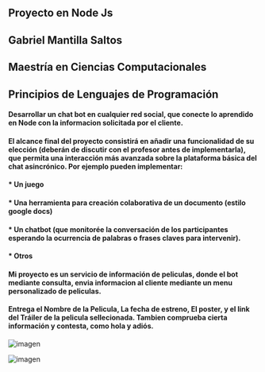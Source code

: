 ## Proyecto en Node Js
## Gabriel Mantilla Saltos
## Maestría en Ciencias Computacionales
## Principios de Lenguajes de Programación

#### Desarrollar un chat bot en cualquier red social, que conecte lo aprendido en Node con la informacion solicitada por el cliente.
#### El alcance final del proyecto consistirá en añadir una funcionalidad de su elección (deberán de discutir con el profesor antes de implementarla), que permita una interacción más avanzada sobre la plataforma básica del chat asincrónico. Por ejemplo pueden implementar:

#### * Un juego
#### * Una herramienta para creación colaborativa de un documento (estilo google docs)
#### * Un chatbot (que monitorée la conversación de los participantes esperando la ocurrencia de palabras o frases claves para intervenir).
#### * Otros

#### Mi proyecto es un servicio de información de peliculas, donde el bot mediante consulta, envia informacion al cliente mediante un menu personalizado de peliculas. 
#### Entrega el Nombre de la Pelicula, La fecha de estreno, El poster, y el link del Tráiler de la pelicula sellecionada. Tambien comprueba cierta información y contesta, como hola y adiós. 

![imagen](https://user-images.githubusercontent.com/36687480/132099870-69572495-51a6-4044-bf48-2457573c48a3.png)

![imagen](https://user-images.githubusercontent.com/36687480/132099882-65a91a63-dc62-4447-91a0-6a8a2fb927ce.png)


